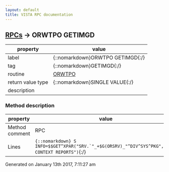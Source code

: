 ```yaml
---
layout: default
title: VISTA RPC documentation
---
```




## [RPCs](TableOfContent.md) &#8594; ORWTPO GETIMGD 

 property | value 
--- | --- 
 label | {::nomarkdown}ORWTPO GETIMGD{:/}
 tag | {::nomarkdown}GETIMGD{:/}
 routine | [ORWTPO](http://code.osehra.org/dox/Routine_ORWTPO_source.html)
 return value type | {::nomarkdown}SINGLE VALUE{:/}
 description | 


### Method description

 property | value 
 --- | --- 
 Method comment | RPC
 Lines | ```{::nomarkdown} S INFO=$$GET^XPAR("SRV.`"_+$G(ORSRV)_"^DIV^SYS^PKG","ORCH CONTEXT REPORTS")```{:/}




 Generated on January 13th 2017, 7:11:27 am
